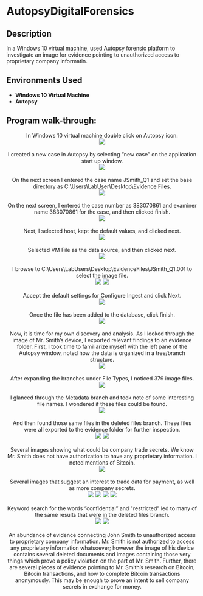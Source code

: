 # AutopsyDigitalForensics

<h2>Description</h2>
In a Windows 10 virtual machine, used Autopsy forensic platform to investigate an image for evidence pointing to unauthorized access to proprietary company informatin. 
<br />

<h2>Environments Used </h2>

- <b>Windows 10 Virtual Machine</b>
- <b>Autopsy</b>

<h2>Program walk-through:</h2>

<p align="center">
In Windows 10 virtual machine double click on Autopsy icon: <br/>
  <img src="https://github.com/marthajsosa/AutopsyDigitalForensics/assets/146014829/a2a81536-4e2c-4393-b20f-93f602a27587"/>
<br />
<br />
I created a new case in Autopsy by selecting “new case” on the application start up window.  <br/>
<img src="https://github.com/marthajsosa/AutopsyDigitalForensics/assets/146014829/377071aa-2e33-4be6-b1be-a46636bbac88"/>
<br />
<br />
On the next screen I entered the case name JSmith_Q1 and set the base directory as C:\Users\LabUser\Desktop\Evidence Files.  <br/>
<img src="https://github.com/marthajsosa/AutopsyDigitalForensics/assets/146014829/2f6488b2-7686-4084-adef-7f47a2ac2342"/>
<br />
<br />
On the next screen, I entered the case number as 383070861 and examiner name 383070861 for the case, and then clicked finish. <br/>
<img src="https://github.com/marthajsosa/AutopsyDigitalForensics/assets/146014829/1e361bb2-ce26-47f6-8e95-68074efa3f15"/>
<br />
<br />
Next, I selected host, kept the default values, and clicked next.  <br/>
<img src="https://github.com/marthajsosa/AutopsyDigitalForensics/assets/146014829/951fb4f0-1b05-4779-a12f-6935555af04e"/>
<br />
<br />
Selected VM File as the data source, and then clicked next. <br/>
<img src="https://github.com/marthajsosa/AutopsyDigitalForensics/assets/146014829/1712d392-68f1-489a-8844-2a4cf17d794d"/>
<br />
<br />
I browse to C:\Users\LabUsers\Desktop\EvidenceFiles\JSmith_Q1.001 to select the image file.  <br/>
<img src="https://github.com/marthajsosa/AutopsyDigitalForensics/assets/146014829/e4e48026-d2b4-40e8-9382-098744544bf3"/>
<img src="https://github.com/marthajsosa/AutopsyDigitalForensics/assets/146014829/23377a55-e5d7-4bbf-84c9-97781f05c8ad"/>
<br />
<br />
Accept the default settings for Configure Ingest and click Next. <br/>
<img src="https://github.com/marthajsosa/AutopsyDigitalForensics/assets/146014829/27929c84-85ea-4fa5-976f-56a0ba4c9cd8"/>
<br />
<br />
Once the file has been added to the database, click finish. <br/>
<img src="https://github.com/marthajsosa/AutopsyDigitalForensics/assets/146014829/6a0dec13-c01b-4f98-80a3-c6264e0e08e5"/>
<br />
<br />
Now, it is time for my own discovery and analysis. As I looked through the image of Mr. Smith’s device, I exported relevant findings to an evidence folder. First, I took time to familiarize myself with the left pane of the Autopsy window, noted how the data is organized in a tree/branch structure. <br/>
<img src="https://github.com/marthajsosa/AutopsyDigitalForensics/assets/146014829/34996f9a-2338-45c1-92ab-a1555aee9a12"/>
<br />
<br />
After expanding the branches under File Types, I noticed 379 image files.  <br/>
<img src="https://github.com/marthajsosa/AutopsyDigitalForensics/assets/146014829/ec3e1f89-376d-4624-9bff-048c8bcd30b4"/>
<br />
<br />
I glanced through the Metadata branch and took note of some interesting file names. I wondered if these files could be found.  <br/>
<img src="https://github.com/marthajsosa/AutopsyDigitalForensics/assets/146014829/51e9dc8d-4782-4459-ad66-8ac8e6073224"/>
<br />
<br />
And then found those same files in the deleted files branch. These files were all exported to the evidence folder for further inspection. <br/>
<img src="https://github.com/marthajsosa/AutopsyDigitalForensics/assets/146014829/9b5dbad7-f77c-4f6f-be16-6682371e309b"/>
<img src="https://github.com/marthajsosa/AutopsyDigitalForensics/assets/146014829/e54e4dec-0e90-4d01-afc1-66e4e8f822c6"/>
<br />
<br />
Several images showing what could be company trade secrets. We know Mr. Smith does not have authorization to have any proprietary information. I noted mentions of Bitcoin. <br/>
<img src="https://github.com/marthajsosa/AutopsyDigitalForensics/assets/146014829/29ad6ed3-e19b-411d-a5f3-c7e4904b0564"/>
<br />
<br />
Several images that suggest an interest to trade data for payment, as well as more company secrets. <br/>
<img src="https://github.com/marthajsosa/AutopsyDigitalForensics/assets/146014829/b510a19a-c579-47c6-8269-292688d4f9b8"/>
<img src="https://github.com/marthajsosa/AutopsyDigitalForensics/assets/146014829/a56c7132-352f-474f-a103-ff25e25f573d"/>
<img src="https://github.com/marthajsosa/AutopsyDigitalForensics/assets/146014829/396ed77e-06d5-4b68-82bf-a5cc68797809"/>
<img src="https://github.com/marthajsosa/AutopsyDigitalForensics/assets/146014829/1f498cdb-1312-4ac5-9042-046e71605fd3"/>
<br />
<br />
Keyword search for the words “confidential” and "restricted" led to many of the same results that were in the deleted files branch. <br/>
<img src="https://github.com/marthajsosa/AutopsyDigitalForensics/assets/146014829/4124d83e-4613-4173-93ac-37ba30d4be1c"/>
<img src="https://github.com/marthajsosa/AutopsyDigitalForensics/assets/146014829/e84290c7-50af-4a4e-ab6c-ea66db8100bb"/>
<br />
<br />
An abundance of evidence connecting John Smith to unauthorized access to proprietary company information. Mr. Smith is not authorized to access any proprietary information whatsoever; however the image of his device contains several deleted documents and images containing those very things which prove a policy violation on the part of Mr. Smith. Further, there are several pieces of evidence pointing to Mr. Smith’s research on Bitcoin, Bitcoin transactions, and how to complete Bitcoin transactions anonymously. This may be enough to prove an intent to sell company secrets in exchange for money. <br/>
</p>

<!--
 ```diff
- text in red
+ text in green
! text in orange
# text in gray
@@ text in purple (and bold)@@
```
--!>
